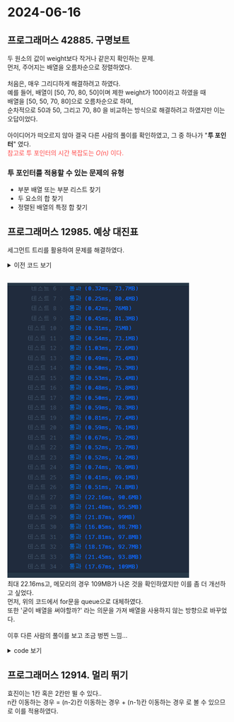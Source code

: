 # 2024-06-16

## 프로그래머스 42885. 구명보트
두 원소의 값이 weight보다 작거나 같은지 확인하는 문제.<br>
먼저, 주어지는 배열을 오름차순으로 정렬하였다.<br>
<br>
처음은, 매우 그리디하게 해결하려고 하였다.<br>
예를 들어, 배열이 [50, 70, 80, 50]이며 제한 weight가 100이라고 하였을 때<br>
배열을 [50, 50, 70, 80]으로 오름차순으로 하여,<br>
순차적으로 50과 50, 그리고 70, 80 을 비교하는 방식으로 해결하려고 하였지만 이는 오답이었다.<br>
<br>
아이디어가 떠오르지 않아 결국 다른 사람의 풀이를 확인하였고, 그 중 하나가 "**투 포인터**" 였다.<br>
<span style="color:#FF4B4B">
참고로 투 포인터의 시간 복잡도는 *O(n)* 이다. </span>

### 투 포인터를 적용할 수 있는 문제의 유형
* 부분 배열 또는 부분 리스트 찾기
* 두 요소의 합 찾기
* 정렬된 배열의 특정 합 찾기

## 프로그래머스 12985. 예상 대진표
세그먼트 트리를 활용하여 문제를 해결하였다.<br>

<details>
<summary>이전 코드 보기</summary>
<br>

```java

class Solution
{
    class Node {
        int min, max;
        
        public Node(int min, int max){
            this.min = min;
            this.max = max;
        }
        
        boolean contains(int n){
            return min <= n && n <= max;
        }       
    }
    
    public int solution(int n, int a, int b)
    {
        int answer = 0;
        int idx = 1;
        int max_height = (int)log2(n);
        Node[] tree = new Node[n * 4 + 1];
        tree[1] = new Node(1, n);
        
        for(int i = 1; i <= n * 4; i++){
            if(tree[i] != null && tree[i].contains(a) && tree[i].contains(b)){
                idx = i;
                int min = tree[i].min, max = tree[i].max;
                tree[i*2] = new Node(min, (min + max)/2);
                tree[i*2 + 1] = new Node((min + max)/2 + 1, max);
            }
        }
        
        return max_height - (int)log2(idx);
    }
    
    double log2(int n){
        return Math.log(n) / Math.log(2);
    }
}
```
</details>
<br>

![결과 캡쳐 01](./image/P12985_result_01.png)<br>
최대 22.16ms고, 메모리의 경우 109MB가 나온 것을 확인하였지만 이를 좀 더 개선하고 싶었다.<br>
먼저, 위의 코드에서 for문을 queue으로 대체하였다.<br>
또한 '굳이 배열을 써야할까?' 라는 의문을 가져 배열을 사용하지 않는 방향으로 바꾸었다.<br>
<br>
이후 다른 사람의 풀이를 보고 조금 벙찐 느낌...<br>
<details>
<summary>code 보기</summary>
<br>

```java
class Solution
{
    public int solution(int n, int a, int b)
    {
        return Integer.toBinaryString((a-1)^(b-1)).length();
    }
}
```
</details>

## 프로그래머스 12914. 멀리 뛰기
효진이는 1칸 혹은 2칸만 뛸 수 있다..<br>
n칸 이동하는 경우 = (n-2)칸 이동하는 경우 + (n-1)칸 이동하는 경우
로 볼 수 있으므로 이를 적용하였다.<br>
